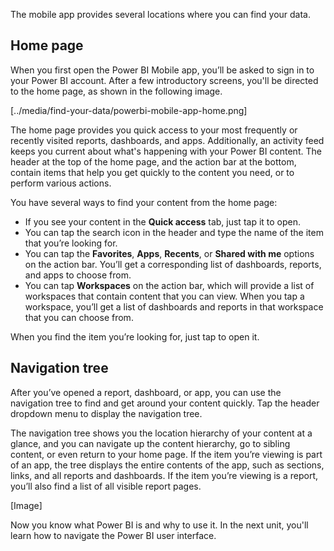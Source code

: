 The mobile app provides several locations where you can find your data.

## Home page

When you first open the Power BI Mobile app, you’ll be asked to sign in to your Power BI account. After a few introductory screens, you'll be directed to the home page, as shown in the following image.
 
[../media/find-your-data/powerbi-mobile-app-home.png]

The home page provides you quick access to your most frequently or recently visited reports, dashboards, and apps. Additionally, an activity feed keeps you current about what's happening with your Power BI content. The header at the top of the home page, and the action bar at the bottom, contain items that help you get quickly to the content you need, or to perform various actions.

You have several ways to find your content from the home page:

* If you see your content in the **Quick access** tab, just tap it to open.
* You can tap the search icon in the header and type the name of the item that you’re looking for.
* You can tap the **Favorites**, **Apps**, **Recents**, or **Shared with me** options on the action bar. You’ll get a corresponding list of dashboards, reports, and apps to choose from.
* You can tap **Workspaces** on the action bar, which will provide a list of workspaces that contain content that you can view. When you tap a workspace, you’ll get a list of dashboards and reports in that workspace that you can choose from.

When you find the item you’re looking for, just tap to open it.

## Navigation tree

After you’ve opened a report, dashboard, or app, you can use the navigation tree to find and get around your content quickly. Tap the header dropdown menu to display the navigation tree.

The navigation tree shows you the location hierarchy of your content at a glance, and you can navigate up the content hierarchy, go to sibling content, or even return to your home page. If the item you’re viewing is part of an app, the tree displays the entire contents of the app, such as sections, links, and all reports and dashboards. If the item you’re viewing is a report, you’ll also find a list of all visible report pages.

[Image]

Now you know what Power BI is and why to use it. In the next unit, you'll learn how to navigate the Power BI user interface.
